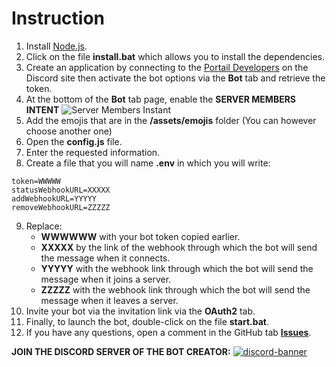 # Instruction
1.  Install [Node.js](https://nodejs.org/en/).
2.  Click on the file __**install.bat**__ which allows you to install the dependencies.
3.  Create an application by connecting to the [Portail Developers](https://discordapp.com/developers/applications/) on the Discord site then activate the bot options via the **Bot** tab and retrieve the token.
4.  At the bottom of the **Bot** tab page, enable the __**SERVER MEMBERS INTENT**__ ![Server Members Instant](https://i.imgur.com/ywbvEv0.png)
5.  Add the emojis that are in the __/assets/emojis__ folder (You can however choose another one)
6.  Open the __**config.js**__ file.
7.  Enter the requested information.
8.  Create a file that you will name **.env** in which you will write:
```
token=WWWWW
statusWebhookURL=XXXXX
addWebhookURL=YYYYY
removeWebhookURL=ZZZZZ
```
9.  Replace:
     * __WWWWWW__ with your bot token copied earlier.
     * __XXXXX__ by the link of the webhook through which the bot will send the message when it connects.
     * __YYYYY__ with the webhook link through which the bot will send the message when it joins a server.
     * __ZZZZZ__ with the webhook link through which the bot will send the message when it leaves a server.
10.  Invite your bot via the invitation link via the **OAuth2** tab.
11.  Finally, to launch the bot, double-click on the file __**start.bat**__.
12.  If you have any questions, open a comment in the GitHub tab **[Issues](https://github.com/aeziotech/bunny-logger/issues)**.

__**JOIN THE DISCORD SERVER OF THE BOT CREATOR:**__
[![discord-banner](./assets/img/discord-banner.png)](https://discord.gg/jHkcbS9YWC)
